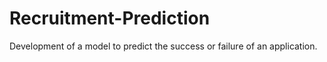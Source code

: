 # Recruitment-Prediction
Development of a model to predict the success or failure of an application. 
